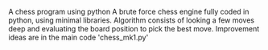 A chess program using python
A brute force chess engine fully coded in python, using minimal libraries.
Algorithm consists of looking a few moves deep and evaluating the board position to pick the best move.
Improvement ideas are in the main code 'chess_mk1.py'